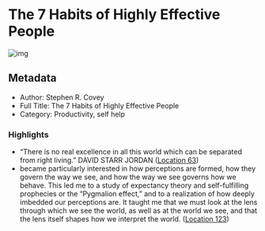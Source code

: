 # The 7 Habits of Highly Effective People

![img](https://images-na.ssl-images-amazon.com/images/I/51fEYMhtHoL._SL200_.jpg)

## Metadata

- Author: Stephen R. Covey
- Full Title: The 7 Habits of Highly Effective People
- Category: Productivity, self help

### Highlights

- “There is no real excellence in all this world which can be separated from right living.” DAVID STARR JORDAN ([Location 63](https://readwise.io/to_kindle?action=open&asin=B01069X4H0&location=63))
- became particularly interested in how perceptions are formed, how they govern the way we see, and how the way we see governs how we behave. This led me to a study of expectancy theory and self-fulfilling prophecies or the “Pygmalion effect,” and to a realization of how deeply imbedded our perceptions are. It taught me that we must look at the lens through which we see the world, as well as at the world we see, and that the lens itself shapes how we interpret the world. ([Location 123](https://readwise.io/to_kindle?action=open&asin=B01069X4H0&location=123))
